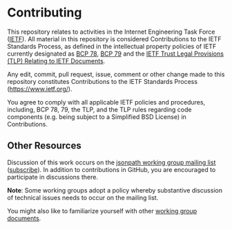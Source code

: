 # Contributing

This repository relates to activities in the Internet Engineering Task Force
([IETF](https://www.ietf.org/)). All material in this repository is considered
Contributions to the IETF Standards Process, as defined in the intellectual
property policies of IETF currently designated as
[BCP 78](https://www.rfc-editor.org/info/bcp78),
[BCP 79](https://www.rfc-editor.org/info/bcp79) and the
[IETF Trust Legal Provisions (TLP) Relating to IETF Documents](http://trustee.ietf.org/trust-legal-provisions.html).

Any edit, commit, pull request, issue, comment or other change made to this
repository constitutes Contributions to the IETF Standards Process
(https://www.ietf.org/).

You agree to comply with all applicable IETF policies and procedures, including,
BCP 78, 79, the TLP, and the TLP rules regarding code components (e.g. being
subject to a Simplified BSD License) in Contributions.


## Other Resources

Discussion of this work occurs on the
[jsonpath working group mailing list](https://mailarchive.ietf.org/arch/browse/jsonpath/)
([subscribe](https://www.ietf.org/mailman/listinfo/jsonpath)).  In addition to
contributions in GitHub, you are encouraged to participate in discussions there.

**Note**: Some working groups adopt a policy whereby substantive discussion of
technical issues needs to occur on the mailing list.

You might also like to familiarize yourself with other
[working group documents](https://datatracker.ietf.org/wg/jsonpath/documents/).
